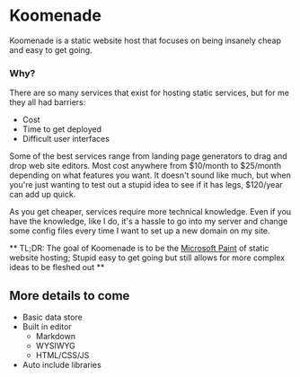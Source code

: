# Koomenade

Koomenade is a static website host that focuses on being insanely cheap and easy to get going.

### Why?

There are so many services that exist for hosting static services, but for me they all had barriers: 

- Cost
- Time to get deployed
- Difficult user interfaces

Some of the best services range from landing page generators to drag and drop web site editors. Most cost anywhere from $10/month to $25/month depending on what features you want. It doesn't sound like much, but when you're just wanting to test out a stupid idea to see if it has legs, $120/year can add up quick. 

As you get cheaper, services require more technical knowledge. Even if you have the knowledge, like I do, it's a hassle to go into my server and change some config files every time I want to set up a new domain on my site. 

** TL;DR: The goal of Koomenade is to be the [Microsoft Paint](https://www.youtube.com/watch?v=v2g5qbvb7F4) of static website hosting; Stupid easy to get going but still allows for more complex ideas to be fleshed out **

## More details to come

- Basic data store
- Built in editor
  - Markdown
  - WYSIWYG
  - HTML/CSS/JS
- Auto include libraries
